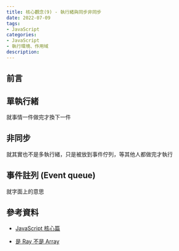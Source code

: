 ```yaml
---
title: 核心觀念(9) - 執行緒與同步非同步
date: 2022-07-09
tags:
- JavaScript
categories:
- JavaScript
- 執行環境、作用域
description:
---
```


## 前言

## 單執行緒

就事情一件做完才換下一件

## 非同步

就其實也不是多執行緒，只是被放到事件佇列，等其他人都做完才執行

## 事件註列 (Event queue)

就字面上的意思

## 參考資料
- [JavaScript 核心篇](https://www.hexschool.com/courses/js-core.html)

- [是 Ray 不是 Array](https://israynotarray.com/javascript/20200531/3571534372/)